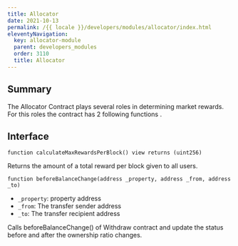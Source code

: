```yaml
---
title: Allocator
date: 2021-10-13
permalink: /{{ locale }}/developers/modules/allocator/index.html
eleventyNavigation:
  key: allocator-module
  parent: developers_modules
  order: 3110
  title: Allocator
---
```


## Summary

The Allocator Contract plays several roles in determining market rewards.
For this roles the contract has 2 following functions .

## Interface

```solidity
function calculateMaxRewardsPerBlock() view returns (uint256)
```

Returns the amount of a total reward per block given to all users.

```solidity
function beforeBalanceChange(address _property, address _from, address _to)
```

- `_property`: property address
- `_from`: The transfer sender address
- `_to`: The transfer recipient address

Calls beforeBalanceChange() of Withdraw contract and update the status before and after the ownership ratio changes.
